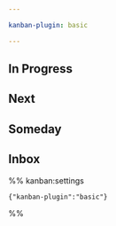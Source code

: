 ```yaml
---

kanban-plugin: basic

---
```


## In Progress



## Next



## Someday



## Inbox





%% kanban:settings
```
{"kanban-plugin":"basic"}
```
%%